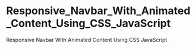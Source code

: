 # Responsive_Navbar_With_Animated_Content_Using_CSS_JavaScript
Responsive Navbar With Animated Content Using CSS JavaScript
